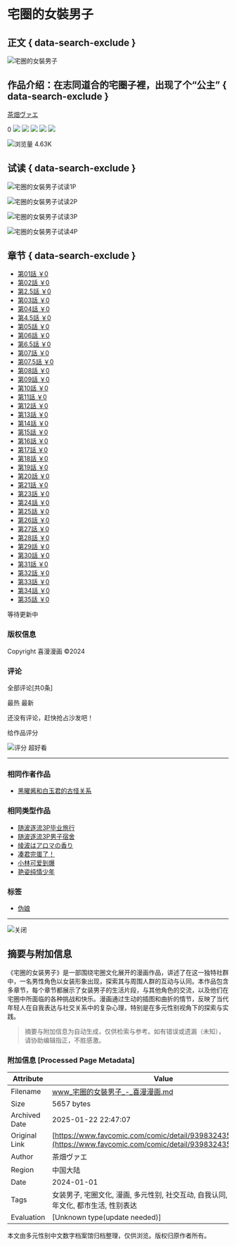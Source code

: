 # 宅圈的女裝男子

## 正文 { data-search-exclude }


![宅圈的女裝男子](https://cdn.favcomic.com/file/e-media/image/cover/e5d0a8be67154066a8f01b3004fcb2a4.webp)

## 作品介绍：在志同道合的宅圈子裡，出现了个“公主” { data-search-exclude }

[茶畑ヴァエ](/search?author=茶畑ヴァエ) 

0 ![](https://cdn.favcomic.com/file/e-media/static/image/star_icon.svg) ![](https://cdn.favcomic.com/file/e-media/static/image/star_icon.svg) ![](https://cdn.favcomic.com/file/e-media/static/image/star_icon.svg) ![](https://cdn.favcomic.com/file/e-media/static/image/star_icon.svg) ![](https://cdn.favcomic.com/file/e-media/static/image/star_icon.svg)

![浏览量](https://cdn.favcomic.com/file/e-media/static/image/open_eye_icon.svg) 4.63K 

## 试读 { data-search-exclude }

![宅圈的女裝男子试读1P](https://cdn.favcomic.com/file/e-media/image/comic/939832435703685120/1/1.webp)

![宅圈的女裝男子试读2P](https://cdn.favcomic.com/file/e-media/image/comic/939832435703685120/1/2.webp)

![宅圈的女裝男子试读3P](https://cdn.favcomic.com/file/e-media/image/comic/939832435703685120/1/3.webp)

![宅圈的女裝男子试读4P](https://cdn.favcomic.com/file/e-media/image/comic/939832435703685120/1/4.webp)

## 章节 { data-search-exclude }

- [第01話 ￥0](/comic/chapter/946382945726373888 "宅圈的女裝男子第01話") 
- [第02話 ￥0](/comic/chapter/946382945827037184 "宅圈的女裝男子第02話") 
- [第2.5話 ￥0](/comic/chapter/946382945973837825 "宅圈的女裝男子第2.5話") 
- [第03話 ￥0](/comic/chapter/946382946070306816 "宅圈的女裝男子第03話") 
- [第04話 ￥0](/comic/chapter/946382946158387201 "宅圈的女裝男子第04話") 
- [第4.5話 ￥0](/comic/chapter/946382946250661888 "宅圈的女裝男子第4.5話") 
- [第05話 ￥0](/comic/chapter/946382946347130880 "宅圈的女裝男子第05話") 
- [第06話 ￥0](/comic/chapter/946382946431016960 "宅圈的女裝男子第06話") 
- [第6.5話 ￥0](/comic/chapter/946382946519097344 "宅圈的女裝男子第6.5話") 
- [第07話 ￥0](/comic/chapter/946382946607177728 "宅圈的女裝男子第07話") 
- [第07.5話 ￥0](/comic/chapter/946382946691063808 "宅圈的女裝男子第7.5話") 
- [第08話 ￥0](/comic/chapter/946382946779144192 "宅圈的女裝男子第08話") 
- [第09話 ￥0](/comic/chapter/946382946917556224 "宅圈的女裝男子第09話") 
- [第10話 ￥0](/comic/chapter/946382947005636608 "宅圈的女裝男子第10話") 
- [第11話 ￥0](/comic/chapter/953885518280663040 "宅圈的女裝男子第11話") 
- [第12話 ￥0](/comic/chapter/964559291061248000 "宅圈的女裝男子第12話") 
- [第13話 ￥0](/comic/chapter/965626988104654848 "宅圈的女裝男子第13話") 
- [第14話 ￥0](/comic/chapter/966378261439455232 "宅圈的女裝男子第14話") 
- [第15話 ￥0](/comic/chapter/966378261527535616 "宅圈的女裝男子第15話") 
- [第16話 ￥0](/comic/chapter/966378261615616000 "宅圈的女裝男子第16話") 
- [第17話 ￥0](/comic/chapter/967431048336121856 "宅圈的女裝男子第17話") 
- [第18話 ￥0](/comic/chapter/967431048424202240 "宅圈的女裝男子第18話") 
- [第19話 ￥0](/comic/chapter/967431048529059840 "宅圈的女裝男子第19話") 
- [第20話 ￥0](/comic/chapter/979788503015628800 "宅圈的女裝男子第20話") 
- [第21話 ￥0](/comic/chapter/979788503116292096 "宅圈的女裝男子第21話") 
- [第23話 ￥0](/comic/chapter/985189006255988736 "宅圈的女裝男子第23話") 
- [第24話 ￥0](/comic/chapter/996804006963716096 "宅圈的女裝男子第24話") 
- [第25話 ￥0](/comic/chapter/996804007005659136 "宅圈的女裝男子第25話") 
- [第26話 ￥0](/comic/chapter/996804007131488256 "宅圈的女裝男子第26話") 
- [第27話 ￥0](/comic/chapter/1050069561140977664 "宅圈的女裝男子第27話") 
- [第28話 ￥0](/comic/chapter/1050818463624470528 "宅圈的女裝男子第28話") 
- [第29話 ￥0](/comic/chapter/1050818463678996480 "宅圈的女裝男子第29話") 
- [第30話 ￥0](/comic/chapter/1050818463737716736 "宅圈的女裝男子第30話") 
- [第31話 ￥0](/comic/chapter/1050818463792242688 "宅圈的女裝男子第31話") 
- [第32話 ￥0](/comic/chapter/1050818463855157248 "宅圈的女裝男子第32話") 
- [第33話 ￥0](/comic/chapter/1068772495164841984 "宅圈的女裝男子第33話") 
- [第34話 ￥0](/comic/chapter/1068772495227756544 "宅圈的女裝男子第34話") 
- [第35話 ￥0](/comic/chapter/1068772495294865408 "宅圈的女裝男子第35話") 

等待更新中

### 版权信息

Copyright 喜漫漫画 ©2024

### 评论

全部评论\[共0条\]

最热 最新

还没有评论，赶快抢占沙发吧！

给作品评分

![评分](https://cdn.favcomic.com/file/e-media/static/image/star_active_icon.svg) 超好看

---
### 相同作者作品

- [黑曜酱和白玉君的古怪关系](/comic/detail/1060529300438130688 "黑曜酱和白玉君的古怪关系") 

### 相同类型作品

- [随波逐流3P毕业旅行](/comic/detail/1076993716444602368 "随波逐流3P毕业旅行") 
- [随波逐流3P男子宿舍](/comic/detail/1076993542750085120 "随波逐流3P男子宿舍") 
- [绫波はアロマの香り](/comic/detail/1075541308803784704 "绫波はアロマの香り") 
- [凑君完蛋了！](/comic/detail/1075107661026041856 "凑君完蛋了！") 
- [小林可爱到爆](/comic/detail/1020073099678326784 "小林可爱到爆") 
- [艳姿纯情少年](/comic/detail/1024304560237322240 "艳姿纯情少年") 

### 标签

- [伪娘](/boy?tag=83)

---

![关闭](https://cdn.favcomic.com/file/e-media/static/image/dialog_close_icon.svg)
<!-- tcd_original_link https://www.favcomic.com/comic/detail/939832435703685120 -->


## 摘要与附加信息

<!-- tcd_abstract -->
《宅圈的女装男子》是一部围绕宅圈文化展开的漫画作品，讲述了在这一独特社群中，一名男性角色以女装形象出现，探索其与周围人群的互动与认同。本作品包含多章节，每个章节都展示了女装男子的生活片段，与其他角色的交流，以及他们在宅圈中所面临的各种挑战和快乐。漫画通过生动的插图和曲折的情节，反映了当代年轻人在自我表达与社交关系中的复杂心理，特别是在多元性别视角下的探索与实践。
<!-- tcd_abstract_end -->

> 摘要与附加信息为自动生成，仅供检索与参考。如有错误或遗漏（未知），请协助编辑指正，不胜感激。

### 附加信息 [Processed Page Metadata]

| Attribute       | Value                                  |
|-----------------|----------------------------------------|
| Filename        | www_宅圈的女裝男子_-_喜漫漫画.md                             |
| Size            | 5657 bytes                           |
| Archived Date   | 2025-01-22 22:47:07                             |
| Original Link   | [https://www.favcomic.com/comic/detail/939832435703685120](https://www.favcomic.com/comic/detail/939832435703685120)                       |
| Author          | 茶畑ヴァエ                               |
| Region          | 中国大陆                               |
| Date            | 2024-01-01                                 |
| Tags            | 女装男子, 宅圈文化, 漫画, 多元性别, 社交互动, 自我认同, 生活故事, 青年文化, 都市生活, 性别表达                                 |
| Evaluation            | [Unknown type(update needed)]                                 |
<!-- tcd_table_end -->

本文由多元性别中文数字档案馆归档整理，仅供浏览。版权归原作者所有。
